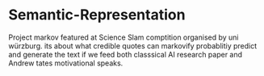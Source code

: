 # Semantic-Representation
Project markov featured at Science Slam comptition organised by uni würzburg.
its about what credible quotes can markovify probablitiy predict and generate the text if we feed both classsical AI research paper and Andrew tates motivational speaks.
